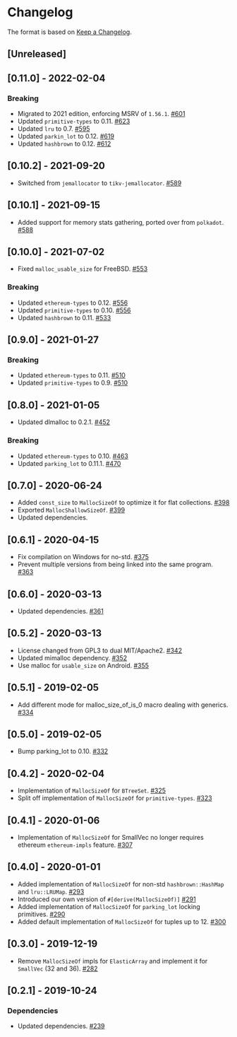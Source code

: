 # Changelog

The format is based on [Keep a Changelog].

[Keep a Changelog]: http://keepachangelog.com/en/1.0.0/

## [Unreleased]

## [0.11.0] - 2022-02-04
### Breaking
- Migrated to 2021 edition, enforcing MSRV of `1.56.1`. [#601](https://github.com/paritytech/parity-common/pull/601)
- Updated `primitive-types` to 0.11. [#623](https://github.com/paritytech/parity-common/pull/623)
- Updated `lru` to 0.7. [#595](https://github.com/paritytech/parity-common/pull/595)
- Updated `parkin_lot` to 0.12. [#619](https://github.com/paritytech/parity-common/pull/619)
- Updated `hashbrown` to 0.12. [#612](https://github.com/paritytech/parity-common/pull/612)

## [0.10.2] - 2021-09-20
- Switched from `jemallocator` to `tikv-jemallocator`. [#589](https://github.com/paritytech/parity-common/pull/589)

## [0.10.1] - 2021-09-15
- Added support for memory stats gathering, ported over from `polkadot`. [#588](https://github.com/paritytech/parity-common/pull/588)

## [0.10.0] - 2021-07-02
- Fixed `malloc_usable_size` for FreeBSD. [#553](https://github.com/paritytech/parity-common/pull/553)

### Breaking
- Updated `ethereum-types` to 0.12. [#556](https://github.com/paritytech/parity-common/pull/556)
- Updated `primitive-types` to 0.10. [#556](https://github.com/paritytech/parity-common/pull/556)
- Updated `hashbrown` to 0.11. [#533](https://github.com/paritytech/parity-common/pull/533)

## [0.9.0] - 2021-01-27
### Breaking
- Updated `ethereum-types` to 0.11. [#510](https://github.com/paritytech/parity-common/pull/510)
- Updated `primitive-types` to 0.9. [#510](https://github.com/paritytech/parity-common/pull/510)

## [0.8.0] - 2021-01-05
- Updated dlmalloc to 0.2.1. [#452](https://github.com/paritytech/parity-common/pull/452)
### Breaking
- Updated `ethereum-types` to 0.10. [#463](https://github.com/paritytech/parity-common/pull/463)
- Updated `parking_lot` to 0.11.1. [#470](https://github.com/paritytech/parity-common/pull/470)

## [0.7.0] - 2020-06-24
- Added `const_size` to `MallocSizeOf` to optimize it for flat collections. [#398](https://github.com/paritytech/parity-common/pull/398)
- Exported `MallocShallowSizeOf`. [#399](https://github.com/paritytech/parity-common/pull/399)
- Updated dependencies.

## [0.6.1] - 2020-04-15
- Fix compilation on Windows for no-std. [#375](https://github.com/paritytech/parity-common/pull/375)
- Prevent multiple versions from being linked into the same program. [#363](https://github.com/paritytech/parity-common/pull/363)

## [0.6.0] - 2020-03-13
- Updated dependencies. [#361](https://github.com/paritytech/parity-common/pull/361)

## [0.5.2] - 2020-03-13
- License changed from GPL3 to dual MIT/Apache2. [#342](https://github.com/paritytech/parity-common/pull/342)
- Updated mimalloc dependency. [#352](https://github.com/paritytech/parity-common/pull/352)
- Use malloc for `usable_size` on Android. [#355](https://github.com/paritytech/parity-common/pull/355)

## [0.5.1] - 2019-02-05
- Add different mode for malloc_size_of_is_0 macro dealing with generics. [#334](https://github.com/paritytech/parity-common/pull/334)

## [0.5.0] - 2019-02-05
- Bump parking_lot to 0.10. [#332](https://github.com/paritytech/parity-common/pull/332)

## [0.4.2] - 2020-02-04
- Implementation of `MallocSizeOf` for `BTreeSet`. [#325](https://github.com/paritytech/parity-common/pull/325)
- Split off implementation of `MallocSizeOf` for `primitive-types`. [#323](https://github.com/paritytech/parity-common/pull/323)

## [0.4.1] - 2020-01-06
- Implementation of `MallocSizeOf` for SmallVec no longer requires ethereum `ethereum-impls` feature. [#307](https://github.com/paritytech/parity-common/pull/307)

## [0.4.0] - 2020-01-01
- Added implementation of `MallocSizeOf` for non-std `hashbrown::HashMap` and `lru::LRUMap`. [#293](https://github.com/paritytech/parity-common/pull/293)
- Introduced our own version of `#[derive(MallocSizeOf)]` [#291](https://github.com/paritytech/parity-common/pull/291)
- Added implementation of `MallocSizeOf` for `parking_lot` locking primitives. [#290](https://github.com/paritytech/parity-common/pull/290)
- Added default implementation of `MallocSizeOf` for tuples up to 12. [#300](https://github.com/paritytech/parity-common/pull/300)

## [0.3.0] - 2019-12-19
- Remove `MallocSizeOf` impls for `ElasticArray` and implement it for `SmallVec` (32 and 36). [#282](https://github.com/paritytech/parity-common/pull/282)

## [0.2.1] - 2019-10-24
### Dependencies
- Updated dependencies. [#239](https://github.com/paritytech/parity-common/pull/239)
